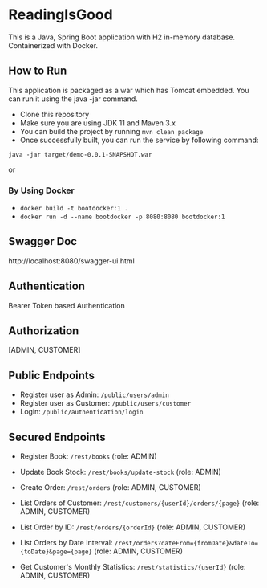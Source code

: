 # ReadingIsGood

This is a Java, Spring Boot application with H2 in-memory database. Containerized with Docker.

## How to Run


This application is packaged as a war which has Tomcat embedded. You can run it using the java -jar command.

* Clone this repository
* Make sure you are using JDK 11 and Maven 3.x
* You can build the project by running `mvn clean package`
* Once successfully built, you can run the service by following command:
```
java -jar target/demo-0.0.1-SNAPSHOT.war
```

or

### By Using Docker

* ```docker build -t bootdocker:1 .```
* ```docker run -d --name bootdocker -p 8080:8080 bootdocker:1```
        
## Swagger Doc
http://localhost:8080/swagger-ui.html

## Authentication

Bearer Token based Authentication

## Authorization

[ADMIN, CUSTOMER]

## Public Endpoints

* Register user as Admin: ```/public/users/admin```
* Register user as Customer: ```/public/users/customer```
* Login: ```/public/authentication/login```

## Secured Endpoints

* Register Book: ```/rest/books``` (role: ADMIN)
* Update Book Stock: ```/rest/books/update-stock``` (role: ADMIN)

* Create Order: ```/rest/orders``` (role: ADMIN, CUSTOMER)
* List Orders of Customer: ```/rest/customers/{userId}/orders/{page}``` (role: ADMIN, CUSTOMER)
* List Order by ID: ```/rest/orders/{orderId}``` (role: ADMIN, CUSTOMER)
* List Orders by Date Interval: ```/rest/orders?dateFrom={fromDate}&dateTo={toDate}&page={page}``` (role: ADMIN, CUSTOMER)
* Get Customer's Monthly Statistics: ```/rest/statistics/{userId}``` (role: ADMIN, CUSTOMER)


